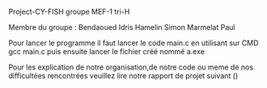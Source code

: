 Project-CY-FISH groupe MEF-1 tri-H

Membre du groupe : Bendaoued Idris
                   Hamelin Simon
                   Marmelat Paul


Pour lancer le programme il faut lancer le code main.c en utilisant sur CMD gcc main.c puis ensuite lancer le fichier créé nommé a.exe 

Pour les explication de notre organisation,de notre code ou meme de nos difficultées rencontrées veuillez lire notre rapport de projet suivant (<Rapport projet.pdf>)